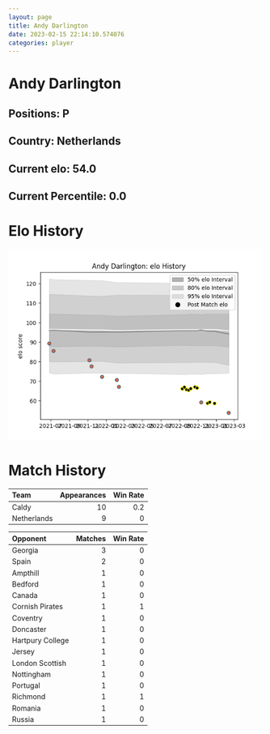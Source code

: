 ```yaml
---  
layout: page  
title: Andy Darlington  
date: 2023-02-15 22:14:10.574076  
categories: player  
---
```

# Andy Darlington

## Positions: P

## Country: Netherlands

## Current elo: 54.0

## Current Percentile: 0.0

# Elo History


![elo history](history_AndyDarlington.png)
# Match History


| Team        |   Appearances |   Win Rate |
|:------------|--------------:|-----------:|
| Caldy       |            10 |        0.2 |
| Netherlands |             9 |        0   |

| Opponent         |   Matches |   Win Rate |
|:-----------------|----------:|-----------:|
| Georgia          |         3 |          0 |
| Spain            |         2 |          0 |
| Ampthill         |         1 |          0 |
| Bedford          |         1 |          0 |
| Canada           |         1 |          0 |
| Cornish Pirates  |         1 |          1 |
| Coventry         |         1 |          0 |
| Doncaster        |         1 |          0 |
| Hartpury College |         1 |          0 |
| Jersey           |         1 |          0 |
| London Scottish  |         1 |          0 |
| Nottingham       |         1 |          0 |
| Portugal         |         1 |          0 |
| Richmond         |         1 |          1 |
| Romania          |         1 |          0 |
| Russia           |         1 |          0 |